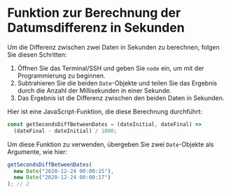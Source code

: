 # Funktion zur Berechnung der Datumsdifferenz in Sekunden

Um die Differenz zwischen zwei Daten in Sekunden zu berechnen, folgen Sie diesen Schritten:

1. Öffnen Sie das Terminal/SSH und geben Sie `node` ein, um mit der Programmierung zu beginnen.
2. Subtrahieren Sie die beiden `Date`-Objekte und teilen Sie das Ergebnis durch die Anzahl der Millisekunden in einer Sekunde.
3. Das Ergebnis ist die Differenz zwischen den beiden Daten in Sekunden.

Hier ist eine JavaScript-Funktion, die diese Berechnung durchführt:

```js
const getSecondsDiffBetweenDates = (dateInitial, dateFinal) =>
  (dateFinal - dateInitial) / 1000;
```

Um diese Funktion zu verwenden, übergeben Sie zwei `Date`-Objekte als Argumente, wie hier:

```js
getSecondsDiffBetweenDates(
  new Date("2020-12-24 00:00:15"),
  new Date("2020-12-24 00:00:17")
); // 2
```
